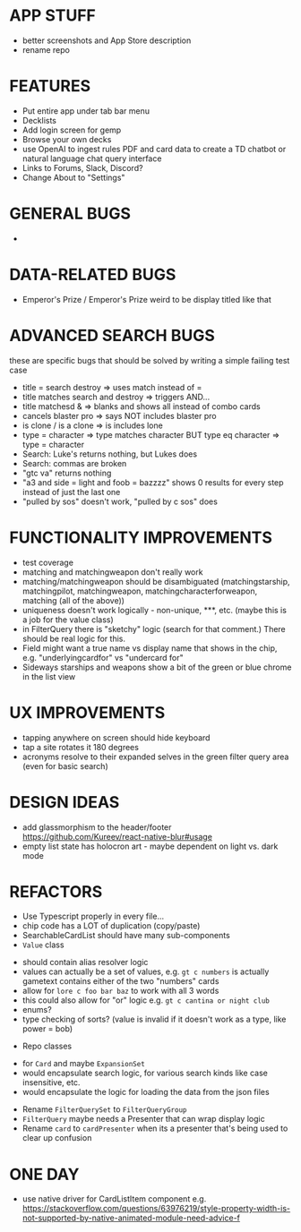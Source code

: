 APP STUFF
=========
* better screenshots and App Store description
* rename repo

FEATURES
========
* Put entire app under tab bar menu
* Decklists
* Add login screen for gemp
* Browse your own decks
* use OpenAI to ingest rules PDF and card data to create a TD chatbot or natural language chat query interface
* Links to Forums, Slack, Discord?
* Change About to "Settings"


GENERAL BUGS
============
*


DATA-RELATED BUGS
=================
* Emperor's Prize / Emperor's Prize weird to be display titled like that


ADVANCED SEARCH BUGS
====================
these are specific bugs that should be solved by writing a simple failing test case
* title = search destroy => uses match instead of =
* title matches search and destroy => triggers AND...
* title matchesd & => blanks and shows all instead of combo cards
* cancels blaster pro => says NOT includes blaster pro
* is clone / is a clone => is includes lone
* type = character => type matches character BUT type eq character => type = character
* Search: Luke's returns nothing, but Lukes does
* Search: commas are broken
* "gtc va" returns nothing
* "a3 and side = light and foob = bazzzz" shows 0 results for every step instead of just the last one
* "pulled by sos" doesn't work, "pulled by c sos" does


FUNCTIONALITY IMPROVEMENTS
==========================
* test coverage
* matching and matchingweapon don't really work
* matching/matchingweapon should be disambiguated (matchingstarship, matchingpilot, matchingweapon, matchingcharacterforweapon, matching (all of the above))
* uniqueness doesn't work logically - non-unique, ***, etc. (maybe this is a job for the value class)
* in FilterQuery there is "sketchy" logic (search for that comment.) There should be real logic for this.
* Field might want a true name vs display name that shows in the chip, e.g. "underlyingcardfor" vs "undercard for"
* Sideways starships and weapons show a bit of the green or blue chrome in the list view


UX IMPROVEMENTS
===============
* tapping anywhere on screen should hide keyboard
* tap a site rotates it 180 degrees
* acronyms resolve to their expanded selves in the green filter query area (even for basic search)


DESIGN IDEAS
============
* add glassmorphism to the header/footer https://github.com/Kureev/react-native-blur#usage
* empty list state has holocron art - maybe dependent on light vs. dark mode


REFACTORS
=========
* Use Typescript properly in every file...
* chip code has a LOT of duplication (copy/paste)
* SearchableCardList should have many sub-components
* `Value` class
 - should contain alias resolver logic
 - values can actually be a set of values, e.g. `gt c numbers` is actually gametext contains either of the two "numbers" cards
 - allow for `lore c foo bar baz` to work with all 3 words
 - this could also allow for "or" logic e.g. `gt c cantina or night club`
 - enums?
 - type checking of sorts? (value is invalid if it doesn't work as a type, like power = bob)
* Repo classes
 - for `Card` and maybe `ExpansionSet`
 - would encapsulate search logic, for various search kinds like case insensitive, etc.
 - would encapsulate the logic for loading the data from the json files
* Rename `FilterQuerySet` to `FilterQueryGroup`
* `FilterQuery` maybe needs a Presenter that can wrap display logic
* Rename `card` to `cardPresenter` when its a presenter that's being used to clear up confusion


ONE DAY
=======
* use native driver for CardListItem component e.g. https://stackoverflow.com/questions/63976219/style-property-width-is-not-supported-by-native-animated-module-need-advice-f
